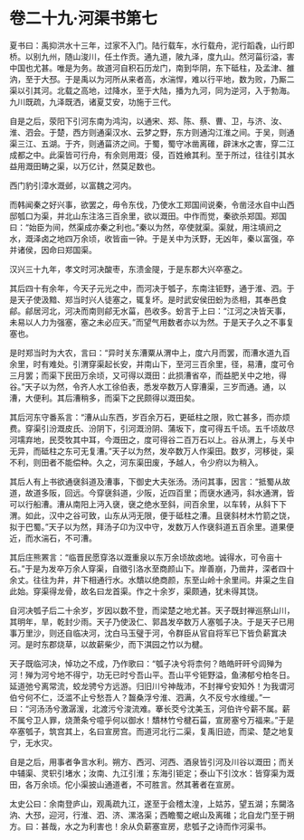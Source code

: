 # 卷二十九·河渠书第七

夏书曰：禹抑洪水十三年，过家不入门。陆行载车，水行载舟，泥行蹈毳，山行即桥。以别九州，随山浚川，任土作贡。通九道，陂九泽，度九山。然河菑衍溢，害中国也尤甚。唯是为务。故道河自积石历龙门，南到华阴，东下砥柱，及孟津、雒汭，至于大邳。于是禹以为河所从来者高，水湍悍，难以行平地，数为败，乃厮二渠以引其河。北载之高地，过降水，至于大陆，播为九河，同为逆河，入于勃海。九川既疏，九泽既洒，诸夏艾安，功施于三代。

自是之后，荥阳下引河东南为鸿沟，以通宋、郑、陈、蔡、曹、卫，与济、汝、淮、泗会。于楚，西方则通渠汉水、云梦之野，东方则通沟江淮之间。于吴，则通渠三江、五湖。于齐，则通菑济之间。于蜀，蜀守冰凿离碓，辟沫水之害，穿二江成都之中。此渠皆可行舟，有余则用溉氵侵，百姓飨其利。至于所过，往往引其水益用溉田畴之渠，以万亿计，然莫足数也。

西门豹引漳水溉邺，以富魏之河内。

而韩闻秦之好兴事，欲罢之，毋令东伐，乃使水工郑国间说秦，令凿泾水自中山西邸瓠口为渠，并北山东注洛三百余里，欲以溉田。中作而觉，秦欲杀郑国。郑国曰：“始臣为间，然渠成亦秦之利也。”秦以为然，卒使就渠。渠就，用注填阏之水，溉泽卤之地四万余顷，收皆亩一钟。于是关中为沃野，无凶年，秦以富强，卒并诸侯，因命曰郑国渠。

汉兴三十九年，孝文时河决酸枣，东溃金隄，于是东郡大兴卒塞之。

其后四十有余年，今天子元光之中，而河决于瓠子，东南注钜野，通于淮、泗。于是天子使汲黯、郑当时兴人徒塞之，辄复坏。是时武安侯田蚡为丞相，其奉邑食鄃。鄃居河北，河决而南则鄃无水菑，邑收多。蚡言于上曰：“江河之决皆天事，未易以人力为强塞，塞之未必应天。”而望气用数者亦以为然。于是天子久之不事复塞也。

是时郑当时为大农，言曰：“异时关东漕粟从渭中上，度六月而罢，而漕水道九百余里，时有难处。引渭穿渠起长安，并南山下，至河三百余里，径，易漕，度可令三月罢；而渠下民田万余顷，又可得以溉田：此损漕省卒，而益肥关中之地，得谷。”天子以为然，令齐人水工徐伯表，悉发卒数万人穿漕渠，三岁而通。通，以漕，大便利。其后漕稍多，而渠下之民颇得以溉田矣。

其后河东守番系言：“漕从山东西，岁百余万石，更砥柱之限，败亡甚多，而亦烦费。穿渠引汾溉皮氏、汾阴下，引河溉汾阴、蒲坂下，度可得五千顷。五千顷故尽河壖弃地，民茭牧其中耳，今溉田之，度可得谷二百万石以上。谷从渭上，与关中无异，而砥柱之东可无复漕。”天子以为然，发卒数万人作渠田。数岁，河移徙，渠不利，则田者不能偿种。久之，河东渠田废，予越人，令少府以为稍入。

其后人有上书欲通襃斜道及漕事，下御史大夫张汤。汤问其事，因言：“抵蜀从故道，故道多阪，回远。今穿襃斜道，少阪，近四百里；而襃水通沔，斜水通渭，皆可以行船漕。漕从南阳上沔入襃，襃之绝水至斜，间百余里，以车转，从斜下下渭。如此，汉中之谷可致，山东从沔无限，便于砥柱之漕。且襃斜材木竹箭之饶，拟于巴蜀。”天子以为然，拜汤子卬为汉中守，发数万人作襃斜道五百余里。道果便近，而水湍石，不可漕。

其后庄熊罴言：“临晋民愿穿洛以溉重泉以东万余顷故卤地。诚得水，可令亩十石。”于是为发卒万余人穿渠，自徵引洛水至商颜山下。岸善崩，乃凿井，深者四十余丈。往往为井，井下相通行水。水穨以绝商颜，东至山岭十余里间。井渠之生自此始。穿渠得龙骨，故名曰龙首渠。作之十余岁，渠颇通，犹未得其饶。

自河决瓠子后二十余岁，岁因以数不登，而梁楚之地尤甚。天子既封禅巡祭山川，其明年，旱，乾封少雨。天子乃使汲仁、郭昌发卒数万人塞瓠子决。于是天子已用事万里沙，则还自临决河，沈白马玉璧于河，令群臣从官自将军已下皆负薪窴决河。是时东郡烧草，以故薪柴少，而下淇园之竹以为楗。

天子既临河决，悼功之不成，乃作歌曰：“瓠子决兮将柰何？皓皓旰旰兮闾殚为河！殚为河兮地不得宁，功无已时兮吾山平。吾山平兮钜野溢，鱼沸郁兮柏冬日。延道弛兮离常流，蛟龙骋兮方远游。归旧川兮神哉沛，不封禅兮安知外！为我谓河伯兮何不仁，泛滥不止兮愁吾人？齧桑浮兮淮、泗满，久不反兮水维缓。”一曰：“河汤汤兮激潺湲，北渡污兮浚流难。搴长茭兮沈美玉，河伯许兮薪不属。薪不属兮卫人罪，烧萧条兮噫乎何以御水！穨林竹兮楗石菑，宣房塞兮万福来。”于是卒塞瓠子，筑宫其上，名曰宣房宫。而道河北行二渠，复禹旧迹，而梁、楚之地复宁，无水灾。

自是之后，用事者争言水利。朔方、西河、河西、酒泉皆引河及川谷以溉田；而关中辅渠、灵轵引堵水；汝南、九江引淮；东海引钜定；泰山下引汶水：皆穿渠为溉田，各万余顷。佗小渠披山通道者，不可胜言。然其著者在宣房。

太史公曰：余南登庐山，观禹疏九江，遂至于会稽太湟，上姑苏，望五湖；东闚洛汭、大邳，迎河，行淮、泗、济、漯洛渠；西瞻蜀之岷山及离碓；北自龙门至于朔方。曰：甚哉，水之为利害也！余从负薪塞宣房，悲瓠子之诗而作河渠书。
